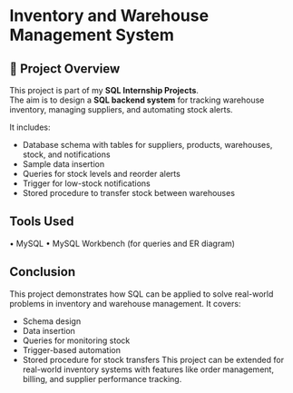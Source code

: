 # Inventory and Warehouse Management System
## 📌 Project Overview
This project is part of my **SQL Internship Projects**.  
The aim is to design a **SQL backend system** for tracking warehouse inventory, managing suppliers, and automating stock alerts.  

It includes:
- Database schema with tables for suppliers, products, warehouses, stock, and notifications
- Sample data insertion
- Queries for stock levels and reorder alerts
- Trigger for low-stock notifications
- Stored procedure to transfer stock between warehouses

## Tools Used 
• MySQL 
• MySQL Workbench (for queries and ER diagram)

## Conclusion
This project demonstrates how SQL can be applied to solve real-world problems in inventory and warehouse management.
It covers:
- Schema design
- Data insertion
- Queries for monitoring stock
- Trigger-based automation
- Stored procedure for stock transfers
This project can be extended for real-world inventory systems with features like order management, billing, and supplier performance tracking.
